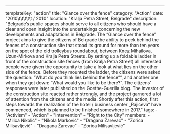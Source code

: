 ---
  templateKey: "action"
  title: "Glance over the fence"
  category: "Action"
  date: "2010\t\t\t\t\t /   2010"
  location: "Kralja Petra Street, Belgrade"
  description: "Belgrade’s public spaces should serve to all citizens who should have a clear and open insight into the undertakings concerning the new developments and adaptations in Belgrade. The “Glance over the fence” project aims to give the citizens of Belgrade the ability to peek behind the fences of a construction site that stood its ground for more than ten years on the spot of the old trolleybus roundabout, between Knez Mihailova, Uzun-Mirkova and Kralja Petra Streets. By setting up a foldable ladder in front of the construction site fences (from Kralja Petra Street) all interested people were given the opportunity to take a look at what lies on the other side of the fence. Before they mounted the ladder, the citizens were asked the question: “What do you think lies behind the fence””, and another one when they got down: “What would you like to be there?”. The citizens’ responses were later published on the Goethe-Guerilla blog. The investor of the construction site reacted rather strongly, and the project garnered a lot of attention from the citizens and the media. Shortly after this action, first steps towards the realization of the hotel / business center „Rajićeva“ have commenced, which is planned to be finished somewhere in 2017."
  tags: 
    - "Activism"
    - "Action"
    - "Intervention"
    - "Right to the City"
  members: 
    - "Milica Nikolić"
    - "Nikola Marković"
    - "Dragana Žarevac"
    - "Zorica Milisavljević"
    - "Dragana Žarevac"
    - "Zorica Milisavljević"
